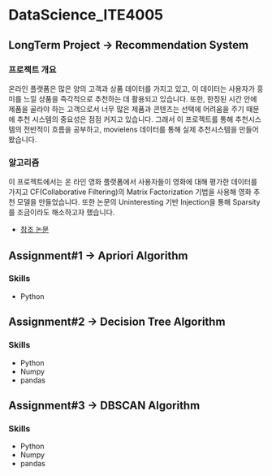# DataScience_ITE4005
## LongTerm Project -> Recommendation System
### 프로젝트 개요
온라인 플랫폼은 많은 양의 고객과 상품 데이터를 가지고 있고, 이 데이터는 사용자가 흥미를 느낄 상품을 즉각적으로 추천하는 데 활용되고 있습니다. 또한, 한정된 시간 안에 제품을 골라야 하는 고객으로서 너무 많은 제품과 콘텐츠는 선택에 어려움을 주기 때문에 추천 시스템의 중요성은 점점 커지고 있습니다. 그래서 이 프로젝트를 통해 추천시스템의 전반적이 흐름을 공부하고, movielens 데이터를 통해 실제 추천시스템을 만들어봤습니다.
### 알고리즘
이 프로젝트에서는 온 라인 영화 플랫폼에서 사용자들이 영화에 대해 평가한 데이터를 가지고 CF(Collaborative Filtering)의 Matrix Factorization 기법을 사용해 영화 추천 모델을 만들었습니다. 또한 논문의 Uninteresting 기반 Injection을 통해 Sparsity를 조금이라도 해소하고자 했습니다.
- [참조 논문](https://ieeexplore.ieee.org/document/7913668)

## Assignment#1 -> Apriori Algorithm
### Skills
- Python
## Assignment#2 -> Decision Tree Algorithm
### Skills
- Python
- Numpy
- pandas
## Assignment#3 -> DBSCAN Algorithm
### Skills
- Python
- Numpy
- pandas

